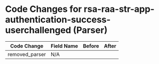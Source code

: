 # Code Changes for rsa-raa-str-app-authentication-success-userchallenged (Parser)

| Code Change | Field Name | Before | After |
|-------------|------------|--------|-------|
| removed_parser | N/A |  |  |